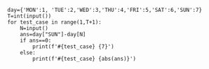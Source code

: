     day={'MON':1, 'TUE':2,'WED':3,'THU':4,'FRI':5,'SAT':6,'SUN':7}    
    T=int(input())
    for test_case in range(1,T+1):
        N=input()
        ans=day["SUN"]-day[N]
        if ans==0:
            print(f'#{test_case} {7}')
        else:
            print(f'#{test_case} {abs(ans)}')
